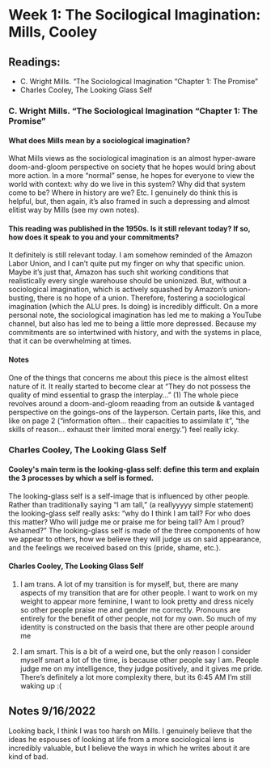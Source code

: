 # Week 1: The Socilogical Imagination: Mills, Cooley

## Readings:

- C. Wright Mills. “The Sociological Imagination “Chapter 1: The Promise”
- Charles Cooley, The Looking Glass Self

### C. Wright Mills. “The Sociological Imagination “Chapter 1: The Promise”

#### What does Mills mean by a sociological imagination?

What Mills views as the sociological imagination is an almost hyper-aware doom-and-gloom
perspective on society that he hopes would bring about more action. In a more “normal” sense,
he hopes for everyone to view the world with context: why do we live in this system? Why did
that system come to be? Where in history are we? Etc. I genuinely do think this is helpful, but,
then again, it’s also framed in such a depressing and almost elitist way by Mills (see my own
notes).

#### This reading was published in the 1950s. Is it still relevant today? If so, how does it speak to you and your commitments?

It definitely is still relevant today. I am somehow reminded of the Amazon Labor Union, and I
can’t quite put my finger on why that specific union. Maybe it’s just that, Amazon has such
shit working conditions that realistically every single warehouse should be unionized. But,
without a sociological imagination, which is actively squashed by Amazon’s union-busting,
there is no hope of a union. Therefore, fostering a sociological imagination (which the ALU
pres. Is doing) is incredibly difficult. On a more personal note, the sociological imagination
has led me to making a YouTube channel, but also has led me to being a little more depressed.
Because my commitments are so intertwined with history, and with the systems in place, that it
can be overwhelming at times.

#### Notes

One of the things that concerns me about this piece is the almost elitest nature of it. It really
started to become clear at “They do not possess the quality of mind essential to grasp the
interplay…” (1) The whole piece revolves around a doom-and-gloom reaading from an outside
& vantaged perspective on the goings-ons of the layperson. Certain parts, like this, and like on
page 2 (“information often… their capacities to assimilate it”, “the skills of reason… exhaust
their limited moral energy.”) feel really icky.

### Charles Cooley, The Looking Glass Self

#### Cooley's main term is the looking-glass self: define this term and explain the 3 processes by which a self is formed.

The looking-glass self is a self-image that is influenced by other people. Rather than traditionally saying “I am tall,” (a reallyyyyy simple statement) the looking-glass self really asks: “why do I think I am tall? For who does this matter? Who will judge me or praise me for being tall? Am I proud? Ashamed?” The looking-glass self is made of the three components of how we appear to others, how we believe they will judge us on said appearance, and the feelings we received based on this (pride, shame, etc.).

#### Charles Cooley, The Looking Glass Self

1. I am trans. A lot of my transition is for myself, but, there are many aspects of my transition
   that are for other people. I want to work on my weight to appear more feminine, I want to look
   pretty and dress nicely so other people praise me and gender me correctly. Pronouns are
   entirely for the benefit of other people, not for my own. So much of my identity is constructed
   on the basis that there are other people around me

2. I am smart. This is a bit of a weird one, but the only reason I consider myself smart a lot of
   the time, is because other people say I am. People judge me on my intelligence, they judge
   positively, and it gives me pride. There’s definitely a lot more complexity there, but its 6:45 AM I’m still waking up :(

## Notes 9/16/2022

Looking back, I think I was too harsh on Mills. I genuinely believe that the ideas he espouses of looking at life from a more sociological lens is incredibly valuable, but I believe the ways in which he writes about it are kind of bad.
